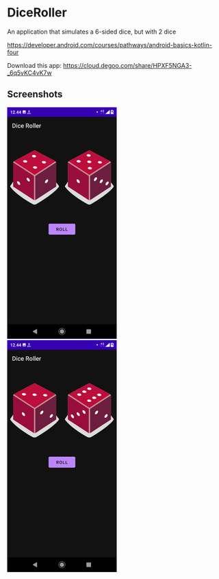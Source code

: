 # DiceRoller
An application that simulates a 6-sided dice, but with 2 dice

https://developer.android.com/courses/pathways/android-basics-kotlin-four

Download this app: https://cloud.degoo.com/share/HPXF5NGA3-_6q5vKC4vK7w

## Screenshots
<img src="assets/DiceRoller1.png"
width="256">&nbsp;&nbsp;&nbsp;
<img src="assets/DiceRoller2.png"
width="256">&nbsp;&nbsp;&nbsp;
